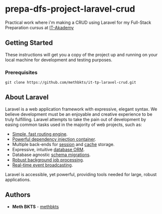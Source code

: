 # prepa-dfs-project-laravel-crud

Practical work where i'm making a CRUD using Laravel for my Full-Stack Preparation cursus at [IT-Akademy](https://github.com/it-akademy)

## Getting Started

These instructions will get you a copy of the project up and running on your local machine for development and testing purposes.

### Prerequisites

```
git clone https://github.com/methbkts/it-tp-laravel-crud.git
```

## About Laravel

Laravel is a web application framework with expressive, elegant syntax. We believe development must be an enjoyable and creative experience to be truly fulfilling. Laravel attempts to take the pain out of development by easing common tasks used in the majority of web projects, such as:

- [Simple, fast routing engine](https://laravel.com/docs/routing).
- [Powerful dependency injection container](https://laravel.com/docs/container).
- Multiple back-ends for [session](https://laravel.com/docs/session) and [cache](https://laravel.com/docs/cache) storage.
- Expressive, intuitive [database ORM](https://laravel.com/docs/eloquent).
- Database agnostic [schema migrations](https://laravel.com/docs/migrations).
- [Robust background job processing](https://laravel.com/docs/queues).
- [Real-time event broadcasting](https://laravel.com/docs/broadcasting).

Laravel is accessible, yet powerful, providing tools needed for large, robust applications.

## Authors

* **Meth BKTS** - [methbkts](https://github.com/methbkts)
